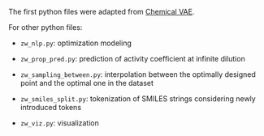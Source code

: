 
The first python files were adapted from [Chemical VAE](https://github.com/aspuru-guzik-group/chemical_vae).

For other python files:

* `zw_nlp.py`: optimization modeling

* `zw_prop_pred.py`: prediction of activity coefficient at infinite dilution

* `zw_sampling_between.py`: interpolation between the optimally designed point and the optimal one in the dataset

* `zw_smiles_split.py`: tokenization of SMILES strings considering newly introduced tokens

* `zw_viz.py`: visualization
